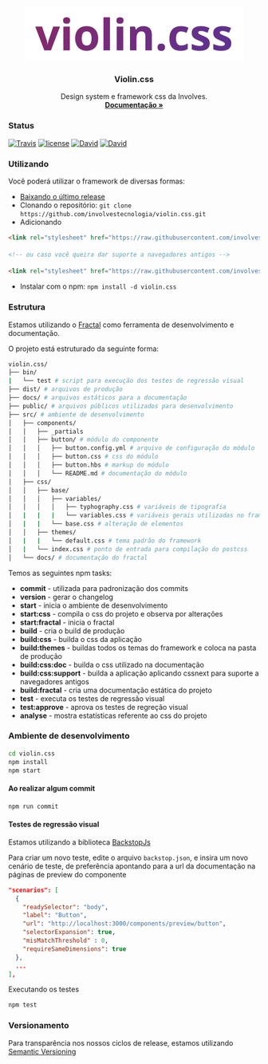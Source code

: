 <p align="center">
  <a href="#">
    <img src="https://raw.githubusercontent.com/involvestecnologia/violin.css/master/public/images/logo.jpg" alt="violin.css" />
  </a>

  <h3 align="center">Violin.css</h3>

  <p align="center">
    Design system e framework css da Involves.
    <br>
    <a href="https://involvestecnologia.github.io/violin.css/index.html"><strong>Documentação »</strong></a>
  </p>
</p>

### Status

[![Travis](https://img.shields.io/travis/involvestecnologia/violin.css.svg)](https://travis-ci.org/involvestecnologia/violin.css)
[![license](https://img.shields.io/github/license/involvestecnologia/violin.css.svg)](https://github.com/involvestecnologia/violin.css)
[![David](https://img.shields.io/david/involvestecnologia/violin.css.svg)](https://david-dm.org/involvestecnologia/violin.css)
[![David](https://img.shields.io/david/dev/involvestecnologia/violin.css.svg)](https://david-dm.org/involvestecnologia/violin.css)

### Utilizando

Você poderá utilizar o framework de diversas formas:

- [Baixando o último release](https://github.com/involvestecnologia/violin.css/archive/v0.0.1.zip)
- Clonando o repositório: `git clone https://github.com/involvestecnologia/violin.css.git`
- Adicionando
```html
<link rel="stylesheet" href="https://raw.githubusercontent.com/involvestecnologia/violin.css/master/dist/index.min.css">

<!-- ou caso você queira dar suporte a navegadores antigos -->

<link rel="stylesheet" href="https://raw.githubusercontent.com/involvestecnologia/violin.css/master/dist/index-old-browsers.min.css">
```
- Instalar com o npm: `npm install -d violin.css`

### Estrutura

Estamos utilizando o [Fractal](https://github.com/frctl/fractal) como ferramenta de desenvolvimento e documentação.

O projeto está estruturado da seguinte forma:

``` bash
violin.css/
├── bin/
|   └── test # script para execução dos testes de regressão visual
├── dist/ # arquivos de produção
├── docs/ # arquivos estáticos para a documentação
├── public/ # arquivos públicos utilizados para desenvolvimento
├── src/ # ambiente de desenvolvimento
│   ├── components/
│   │   ├── _partials
│   │   ├── button/ # módulo do componente
│   │   │   ├── button.config.yml # arquivo de configuração do módulo
│   │   │   ├── button.css # css do módulo
│   │   │   ├── button.hbs # markup do módulo
│   │   │   └── README.md # documentação do módulo
│   ├── css/
│   │   ├── base/
│   │   │   ├── variables/
│   │   │   │   ├── typhography.css # variáveis de tipografia
│   |   |   |   └── variables.css # variáveis gerais utilizadas no framework
│   |   |   └── base.css # alteração de elementos
│   │   ├── themes/
│   |   |   └── default.css # tema padrão do framework
│   |   └── index.css # ponto de entrada para compilação do postcss
│   └── docs/ # documentação do fractal
```

Temos as seguintes npm tasks:
- **commit** - utilizada para padronização dos commits
- **version** - gerar o changelog
- **start** - inicia o ambiente de desenvolvimento
- **start:css** - compila o css do projeto e observa por alterações
- **start:fractal** - inicia o fractal
- **build** - cria o build de produção
- **build:css** - builda o css da aplicação
- **build:themes** - buildas todos os temas do framework e coloca na pasta de produção
- **build:css:doc** - builda o css utilizado na documentação
- **build:css:support** - builda a aplicação aplicando cssnext para suporte a navegadores antigos
- **build:fractal** - cria uma documentação estática do projeto
- **test** - executa os testes de regressão visual
- **test:approve** - aprova os testes de regreção visual
- **analyse** - mostra estatísticas referente ao css do projeto

### Ambiente de desenvolvimento

```bash
cd violin.css
npm install
npm start
```

#### Ao realizar algum commit

```bash
npm run commit
```

#### Testes de regressão visual

Estamos utilizando a biblioteca [BackstopJs](https://github.com/garris/BackstopJS)

Para criar um novo teste, edite o arquivo `backstop.json`, e insira um novo cenário de teste, de preferência apontando para a url da documentação na páginas de preview do componente

```json
"scenarios": [
  {
    "readySelector": "body",
    "label": "Button",
    "url": "http://localhost:3000/components/preview/button",
    "selectorExpansion": true,
    "misMatchThreshold" : 0,
    "requireSameDimensions": true
  },
  ...
],
```

Executando os testes

```bash
npm test
```

### Versionamento

Para transparência nos nossos ciclos de release, estamos utilizando [Semantic Versioning](https://semver.org/)
